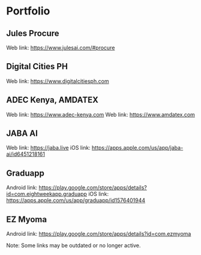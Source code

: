 # Portfolio

## Jules Procure

Web link: https://www.julesai.com/#procure

## Digital Cities PH

Web link: https://www.digitalcitiesph.com

## ADEC Kenya, AMDATEX

Web link: https://www.adec-kenya.com
Web link: https://www.amdatex.com

## JABA AI

Web link: https://jaba.live
iOS link: https://apps.apple.com/us/app/jaba-ai/id6451218161

## Graduapp

Android link: https://play.google.com/store/apps/details?id=com.eightweekapp.graduapp
iOS link: https://apps.apple.com/us/app/graduapp/id1576401944

## EZ Myoma

Android link: https://play.google.com/store/apps/details?id=com.ezmyoma

Note: Some links may be outdated or no longer active.
